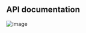 

## API documentation
![image](https://github.com/user-attachments/assets/3ac1e413-d102-4a04-ac43-db3226c7653b)


